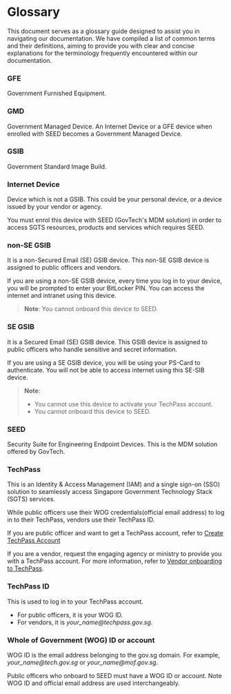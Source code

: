 # Glossary

This document serves as a glossary guide designed to assist you in navigating our documentation. We have compiled a list of common terms and their definitions, aiming to provide you with clear and concise explanations for the terminology frequently encountered within our documentation.

### GFE

Government Furnished Equipment.

### GMD

Government Managed Device. An Internet Device or a GFE device when enrolled with SEED becomes a Government Managed Device.

### GSIB

Government Standard Image Build.


### Internet Device

Device which is not a GSIB. This could be your personal device, or a device issued by your vendor or agency.

You must enrol this device with SEED (GovTech's MDM solution) in order to access SGTS resources, products and services which requires SEED.

### non-SE GSIB

It is a non-Secured Email (SE) GSIB device. This non-SE GSIB device is assigned to public officers and vendors.

If you are using a non-SE GSIB device, every time you log in to your device, you will be prompted to enter your BitLocker PIN. You can access the internet and intranet using this device.

> **Note**: You cannot onboard this device to SEED.

### SE GSIB

It is a Secured Email (SE) GSIB device. This GSIB device is assigned to public officers who handle sensitive and secret information.

If you are using a SE GSIB device, you will be using your PS-Card to authenticate. You will not be able to access internet using this SE-SIB device.

> **Note**:<br>
>- You cannot use this device to activate your TechPass account.
>- You cannot onboard this device to SEED.

### SEED

Security Suite for Engineering Endpoint Devices. This is the MDM solution offered by GovTech.

### TechPass

This is an Identity & Access Management (IAM) and  a single sign-on (SSO) solution to seamlessly access Singapore Government Technology Stack (SGTS) services.

While public officers use their WOG credentials(official email address) to log in to their TechPass, vendors use their TechPass ID.

If you are public officer and want to get a TechPass account, refer to [Create TechPass Account](https://docs.developer.tech.gov.sg/docs/techpass-documentation/#/onboard?id=public-officer)

If you are a vendor, request the engaging agency or ministry to provide you with a TechPass account. For more information, refer to [Vendor onboarding to TechPass](https://docs.developer.tech.gov.sg/docs/techpass-documentation/#/onboard?id=vendor).

### TechPass ID

This is used to log in to your TechPass account.

- For public officers, it is your WOG ID.
- For vendors, it is *your_name<span>@</span>techpass.gov.sg*.

### Whole of Government (WOG) ID or account

WOG ID is the email address belonging to the gov.sg domain. For example, *your_name<span>@</span>tech.gov.sg* or *your_name<span>@</span>mof.gov.sg*.

Public officers who onboard to SEED must have a WOG ID or account. Note WOG ID and official email address are used interchangeably.
